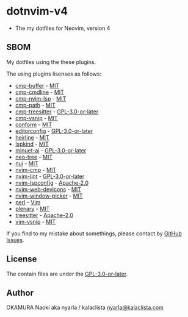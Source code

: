 # dotnvim-v4

- The my dotfiles for Neovim, version 4

## SBOM

My dotfiles using the these plugins.

The using plugins lisenses as follows:

- [cmp-buffer](https://github.com/hrsh7th/cmp-buffer/) - [MIT](https://github.com/hrsh7th/cmp-buffer/blob/3022dbc9166796b644a841a02de8dd1cc1d311fa/LICENSE)
- [cmp-cmdline](https://github.com/hrsh7th/cmp-cmdline/) - [MIT](https://github.com/hrsh7th/cmp-cmdline/blob/d250c63aa13ead745e3a40f61fdd3470efde3923/LICENSE)
- [cmp-nvim-lsp](https://github.com/hrsh7th/cmp-nvim-lsp/) - [MIT](https://github.com/hrsh7th/cmp-nvim-lsp/blob/99290b3ec1322070bcfb9e846450a46f6efa50f0/LICENSE)
- [cmp-path](https://github.com/hrsh7th/cmp-path/) - [MIT](https://github.com/hrsh7th/cmp-path/blob/91ff86cd9c29299a64f968ebb45846c485725f23/LICENSE)
- [cmp-treesitter](https://github.com/ray-x/cmp-treesitter/) - [GPL-3.0-or-later](https://github.com/ray-x/cmp-treesitter/blob/958fcfa0d8ce46d215e19cc3992c542f576c4123/LICENSE)
- [cmp-vsnip](https://github.com/hrsh7th/cmp-vsnip/) - [MIT](https://github.com/hrsh7th/cmp-vsnip/blob/989a8a73c44e926199bfd05fa7a516d51f2d2752/LICENSE)
- [conform](https://github.com/stevearc/conform.nvim/) - [MIT](https://github.com/stevearc/conform.nvim/blob/a6f5bdb78caa305496357d17e962bbc4c0b392e2/LICENSE)
- [editorconfig](https://github.com/gpanders/editorconfig.nvim/) - [GPL-3.0-or-later](https://github.com/gpanders/editorconfig.nvim/blob/5b9e303e1d6f7abfe616ce4cc8d3fffc554790bf/LICENSE)
- [heirline](https://github.com/rebelot/heirline.nvim/) - [MIT](https://github.com/rebelot/heirline.nvim/blob/af3f441ea10f96105e1af14cd37bf213533812d2/LICENSE)
- [lspkind](https://github.com/onsails/lspkind.nvim/) - [MIT](https://github.com/onsails/lspkind.nvim/blob/d79a1c3299ad0ef94e255d045bed9fa26025dab6/LICENSE)
- [minuet-ai](https://github.com/milanglacier/minuet-ai.nvim/) - [GPL-3.0-or-later](https://github.com/milanglacier/minuet-ai.nvim/blob/b5a366a5c3d46b60eb780c9cd86cf62eb0a13891/LICENSE)
- [neo-tree](https://github.com/nvim-neo-tree/neo-tree.nvim/) - [MIT](https://github.com/nvim-neo-tree/neo-tree.nvim/blob/e96fd85bf18bc345dab332b345098fa5460dffac/LICENSE)
- [nui](https://github.com/MunifTanjim/nui.nvim/) - [MIT](https://github.com/MunifTanjim/nui.nvim/blob/53e907ffe5eedebdca1cd503b00aa8692068ca46/LICENSE)
- [nvim-cmp](https://github.com/hrsh7th/nvim-cmp/) - [MIT](https://github.com/hrsh7th/nvim-cmp/blob/c27370703e798666486e3064b64d59eaf4bdc6d5/LICENSE)
- [nvim-lint](https://github.com/mfussenegger/nvim-lint/) - [GPL-3.0-or-later](https://github.com/mfussenegger/nvim-lint/blob/6e9dd545a1af204c4022a8fcd99727ea41ffdcc8/LICENSE.txt)
- [nvim-lspconfig](https://github.com/neovim/nvim-lspconfig/) - [Apache-2.0](https://github.com/neovim/nvim-lspconfig/blob/6b63bdf2399b9bedf93297d98419550523a9ad68/LICENSE.md)
- [nvim-web-devicons](https://github.com/nvim-tree/nvim-web-devicons/) - [MIT](https://github.com/nvim-tree/nvim-web-devicons/blob/ab4cfee554e501f497bce0856788d43cf2eb93d7/LICENSE)
- [nvim-window-picker](https://github.com/s1n7ax/nvim-window-picker/) - [MIT](https://github.com/s1n7ax/nvim-window-picker/blob/6382540b2ae5de6c793d4aa2e3fe6dbb518505ec/LICENSE)
- [perl](https://github.com/vim-perl/vim-perl/) - [Vim](https://github.com/vim-perl/vim-perl/blob/25ecb0061a3558d242a471b162aad20e4308815d/COPYING)
- [plenary](https://github.com/nvim-lua/plenary.nvim/) - [MIT](https://github.com/nvim-lua/plenary.nvim/blob/857c5ac632080dba10aae49dba902ce3abf91b35/LICENSE)
- [treesitter](https://github.com/nvim-treesitter/nvim-treesitter/) - [Apache-2.0](https://github.com/nvim-treesitter/nvim-treesitter/blob/1adcd5711929e44d1bc9e59fbf7d94656cf6d389/LICENSE)
- [vim-vsnip](https://github.com/hrsh7th/vim-vsnip/) - [MIT](https://github.com/hrsh7th/vim-vsnip/blob/02a8e79295c9733434aab4e0e2b8c4b7cea9f3a9/LICENSE)

If you find to my mistake about somethings, please contact by [GitHub Issues](https://github.com/nyarla/dotnvim-v4/issues).

## License

The contain files are under the [GPL-3.0-or-later](./LICENSE).

## Author

OKAMURA Naoki aka nyarla / kalaclista <nyarla@kalaclista.com>
